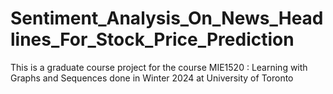 # Sentiment_Analysis_On_News_Headlines_For_Stock_Price_Prediction
This is a graduate course project for the course MIE1520 : Learning with Graphs and Sequences done in Winter 2024 at University of Toronto
